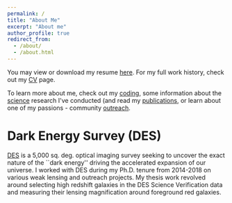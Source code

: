 ```yaml
---
permalink: /
title: "About Me"
excerpt: "About me"
author_profile: true
redirect_from: 
  - /about/
  - /about.html
---
```


You may view or download my resume [here](https://ckrawiec.github.io/files/CKrawiec_resume_07262019.pdf). For my full work history, check out my [CV](/cv/) page.

To learn more about me, check out my [coding](https://ckrawiec.github.io/coding), some information about the [science](/science/) research I've conducted (and read my [publications](/publications/), or learn about one of my passions - community [outreach](/outreach/).

Dark Energy Survey (DES)
======
[DES](https://www.darkenergysurvey.org) is a 5,000 sq. deg. optical imaging survey seeking to uncover the exact nature of the ``dark energy'' driving the accelerated expansion of our universe. 
I worked with DES during my Ph.D. tenure from  2014-2018 on various weak lensing and outreach projects. My thesis work revolved around selecting high redshift galaxies in the DES Science Verification data and measuring their lensing magnification around foreground red galaxies. 

